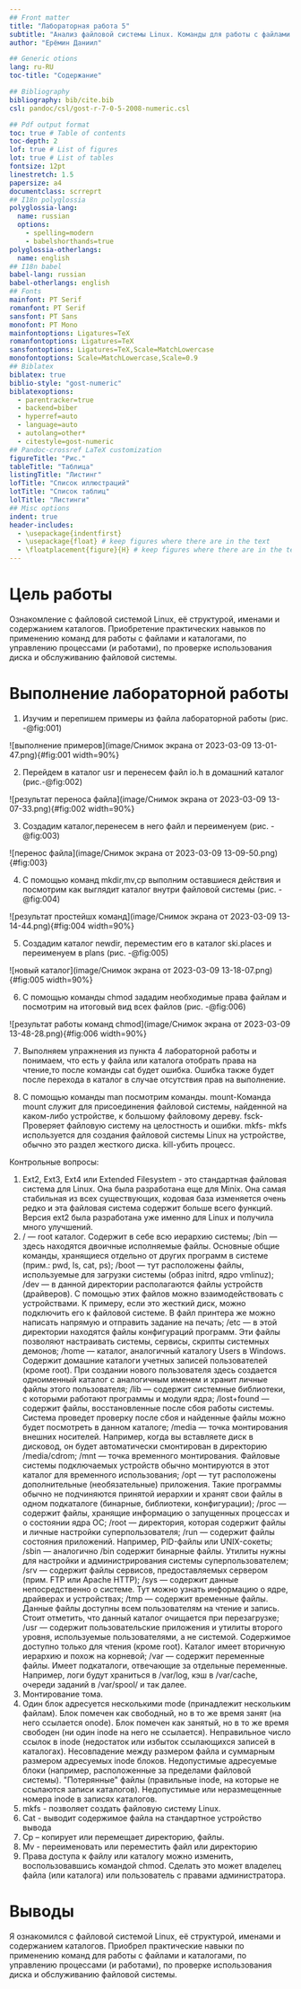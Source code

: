 ```yaml
---
## Front matter
title: "Лабораторная работа 5"
subtitle: "Анализ файловой системы Linux. Команды для работы с файлами и каталогами"
author: "Ерёмин Даниил"

## Generic otions
lang: ru-RU
toc-title: "Содержание"

## Bibliography
bibliography: bib/cite.bib
csl: pandoc/csl/gost-r-7-0-5-2008-numeric.csl

## Pdf output format
toc: true # Table of contents
toc-depth: 2
lof: true # List of figures
lot: true # List of tables
fontsize: 12pt
linestretch: 1.5
papersize: a4
documentclass: scrreprt
## I18n polyglossia
polyglossia-lang:
  name: russian
  options:
	- spelling=modern
	- babelshorthands=true
polyglossia-otherlangs:
  name: english
## I18n babel
babel-lang: russian
babel-otherlangs: english
## Fonts
mainfont: PT Serif
romanfont: PT Serif
sansfont: PT Sans
monofont: PT Mono
mainfontoptions: Ligatures=TeX
romanfontoptions: Ligatures=TeX
sansfontoptions: Ligatures=TeX,Scale=MatchLowercase
monofontoptions: Scale=MatchLowercase,Scale=0.9
## Biblatex
biblatex: true
biblio-style: "gost-numeric"
biblatexoptions:
  - parentracker=true
  - backend=biber
  - hyperref=auto
  - language=auto
  - autolang=other*
  - citestyle=gost-numeric
## Pandoc-crossref LaTeX customization
figureTitle: "Рис."
tableTitle: "Таблица"
listingTitle: "Листинг"
lofTitle: "Список иллюстраций"
lotTitle: "Список таблиц"
lolTitle: "Листинги"
## Misc options
indent: true
header-includes:
  - \usepackage{indentfirst}
  - \usepackage{float} # keep figures where there are in the text
  - \floatplacement{figure}{H} # keep figures where there are in the text
---
```


# Цель работы

Ознакомление с файловой системой Linux, её структурой, именами и содержанием каталогов. Приобретение практических навыков по применению команд для работы с файлами и каталогами, по управлению процессами (и работами), по проверке использования диска и обслуживанию файловой системы.

# Выполнение лабораторной работы

1) Изучим и перепишем примеры из файла лабораторной работы (рис. -@fig:001)

![выполнение примеров](image/Снимок экрана от 2023-03-09 13-01-47.png){#fig:001 width=90%}

2) Перейдем в каталог usr и перенесем файл io.h в домашний каталог (рис.-@fig:002) 

![результат переноса файла](image/Снимок экрана от 2023-03-09 13-07-33.png){#fig:002 width=90%}

3) Создадим каталог,перенесем в него файл и переименуем (рис. -@fig:003)

![перенос файла](image/Снимок экрана от 2023-03-09 13-09-50.png){#fig:003}

4) С помощью команд mkdir,mv,cp выполним оставшиеся действия и посмотрим как выглядит каталог внутри файловой системы (рис. -@fig:004)

![результат простейшх команд](image/Снимок экрана от 2023-03-09 13-14-44.png){#fig:004 width=90%}

5) Создадим каталог newdir, переместим его в каталог ski.places и переименуем в plans (рис. -@fig:005)

![новый каталог](image/Снимок экрана от 2023-03-09 13-18-07.png){#fig:005 width=90%}

6) С помощью команды chmod зададим необходимые права файлам и посмотрим на итоговый вид всех файлов (рис. -@fig:006)

![результат работы команд chmod](image/Снимок экрана от 2023-03-09 13-48-28.png){#fig:006 width=90%}

7) Выполняем упражнения из пункта 4 лабораторной работы и понимаем, что есть у файла или каталога отобрать права на чтение,то после команды cat будет ошибка. Ошибка также будет после перехода в каталог в случае отсутствия прав на выполнение.

8) С помощью команды man посмотрим команды. mount-Команда mount служит для присоединения файловой системы, найденной на каком-либо устройстве, к большому файловому дереву. fsck- Проверяет файловую систему на целостность и ошибки. mkfs- mkfs используется для создания файловой системы Linux на устройстве, обычно это раздел жесткого диска. kill-убить процесс.

Контрольные вопросы: 

1) Ext2, Ext3, Ext4 или Extended Filesystem - это стандартная файловая система для Linux. Она была разработана еще для Minix. Она самая стабильная из всех существующих, кодовая база изменяется очень редко и эта файловая система содержит больше всего функций. Версия ext2 была разработана уже именно для Linux и получила много улучшений.
2) / — root каталог. Содержит в себе всю иерархию системы; /bin — здесь находятся двоичные исполняемые файлы. Основные общие команды, хранящиеся отдельно от других программ в системе (прим.: pwd, ls, cat, ps); /boot — тут расположены файлы, используемые для загрузки системы (образ initrd, ядро vmlinuz); /dev — в данной директории располагаются файлы устройств (драйверов). С помощью этих файлов можно взаимодействовать с устройствами. К примеру, если это жесткий диск, можно подключить его к файловой системе. В файл принтера же можно написать напрямую и отправить задание на печать; /etc — в этой директории находятся файлы конфигураций программ. Эти файлы позволяют настраивать системы, сервисы, скрипты системных демонов; /home — каталог, аналогичный каталогу Users в Windows. Содержит домашние каталоги учетных записей пользователей (кроме root). При создании нового пользователя здесь создается одноименный каталог с аналогичным именем и хранит личные файлы этого пользователя; /lib — содержит системные библиотеки, с которыми работают программы и модули ядра; /lost+found — содержит файлы, восстановленные после сбоя работы системы. Система проведет проверку после сбоя и найденные файлы можно будет посмотреть в данном каталоге; /media — точка монтирования внешних носителей. Например, когда вы вставляете диск в дисковод, он будет автоматически смонтирован в директорию /media/cdrom; /mnt — точка временного монтирования. Файловые системы подключаемых устройств обычно монтируются в этот каталог для временного использования; /opt — тут расположены дополнительные (необязательные) приложения. Такие программы обычно не подчиняются принятой иерархии и хранят свои файлы в одном подкаталоге (бинарные, библиотеки, конфигурации); /proc — содержит файлы, хранящие информацию о запущенных процессах и о состоянии ядра ОС; /root — директория, которая содержит файлы и личные настройки суперпользователя; /run — содержит файлы состояния приложений. Например, PID-файлы или UNIX-сокеты; /sbin — аналогично /bin содержит бинарные файлы. Утилиты нужны для настройки и администрирования системы суперпользователем; /srv — содержит файлы сервисов, предоставляемых сервером (прим. FTP или Apache HTTP); /sys — содержит данные непосредственно о системе. Тут можно узнать информацию о ядре, драйверах и устройствах; /tmp — содержит временные файлы. Данные файлы доступны всем пользователям на чтение и запись. Стоит отметить, что данный каталог очищается при перезагрузке; /usr — содержит пользовательские приложения и утилиты второго уровня, используемые пользователями, а не системой. Содержимое доступно только для чтения (кроме root). Каталог имеет вторичную иерархию и похож на корневой; /var — содержит переменные файлы. Имеет подкаталоги, отвечающие за отдельные переменные. Например, логи будут храниться в /var/log, кэш в /var/cache, очереди заданий в /var/spool/ и так далее.
3) Монтирование тома.
4) Один блок адресуется несколькими mode (принадлежит нескольким файлам). Блок помечен как свободный, но в то же время занят (на него ссылается onode). Блок помечен как занятый, но в то же время свободен (ни один inode на него не ссылается). Неправильное число ссылок в inode (недостаток или избыток ссылающихся записей в каталогах). Несовпадение между размером файла и суммарным размером адресуемых inode блоков. Недопустимые адресуемые блоки (например, расположенные за пределами файловой системы). "Потерянные" файлы (правильные inode, на которые не ссылаются записи каталогов). Недопустимые или неразмещенные номера inode в записях каталогов.
5) mkfs - позволяет создать файловую систему Linux.
6) Cat - выводит содержимое файла на стандартное устройство вывода
7) Cp – копирует или перемещает директорию, файлы.
8) Mv - переименовать или переместить файл или директорию
9) Права доступа к файлу или каталогу можно изменить, воспользовавшись командой chmod. Сделать это может владелец файла (или каталога) или пользователь с правами администратора.




# Выводы

Я ознакомился с файловой системой Linux, её структурой, именами и содержанием каталогов. Приобрел практические навыки по применению команд для работы с файлами и каталогами, по управлению процессами (и работами), по проверке использования диска и обслуживанию файловой системы.


